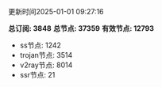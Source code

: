 更新时间2025-01-01 09:27:16

**总订阅: 3848**
**总节点: 37359**
**有效节点: 12793**
- ss节点: 1242
- trojan节点: 3514
- v2ray节点: 8014
- ssr节点: 21
